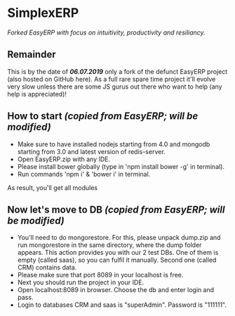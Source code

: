 # SimplexERP
*Forked EasyERP with focus on intuitivity, productivity and resiliancy.*

## Remainder
This is by the date of ***06.07.2019*** only a fork of the defunct EasyERP project (also hosted on GitHub here).
As a full rare spare time project it'll evolve very slow unless there are some JS gurus out there who want to help (any help is appreciated)!

## How to start *(copied from EasyERP; will be modified)*
- Make sure to have installed nodejs starting from 4.0 and mongodb starting from 3.0 and latest version of redis-server.
- Open EasyERP.zip with any IDE.
- Please install bower globally (type in 'npm install bower -g' in terminal). 
- Run commands 'npm i' & 'bower i' in terminal.

As result, you'll get all modules

## Now let's move to DB *(copied from EasyERP; will be modified)*
- You'll need to do mongorestore. For this, please unpack dump.zip and run mongorestore in the same directory, where the dump folder appears. This action provides you with our 2 test DBs. One of them is empty (called saas), so you can fulfil it manually. Second one (called CRM) contains data.
- Please make sure that port 8089 in your localhost is free.
- Next you should run the project in your IDE.
- Open localhost:8089 in browser. Choose the db and enter login and pass.
- Login to databases CRM and saas is "superAdmin". Password is "111111".
